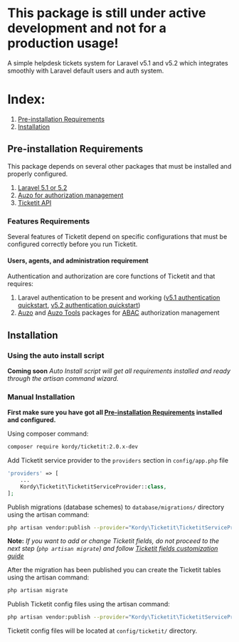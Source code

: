 # This package is still under active development and not for a production usage!

A simple helpdesk tickets system for Laravel v5.1 and v5.2 which integrates smoothly with Laravel default users and auth system.

# Index:
1. [Pre-installation Requirements](#pre-installation-requirements)
2. [Installation](#installation)

## Pre-installation Requirements
This package depends on several other packages that must be installed and properly configured.

1. [Laravel 5.1 or 5.2](https://laravel.com/docs/5.1#installation)
2. [Auzo for authorization management](https://github.com/thekordy/auzo#installation)
3. [Ticketit API](#)

### Features Requirements
Several features of Ticketit depend on specific configurations that must be configured correctly before you run Ticketit.

#### Users, agents, and administration requirement
Authentication and authorization are core functions of Ticketit and that requires: 
1. Laravel authentication to be present and working ([v5.1 authentication quickstart](http://stackoverflow.com/questions/30980906/laravel-5-1-app-and-home-blade-php-missing/31018306#31018306), [v5.2 authentication quickstart](https://laravel.com/docs/5.2/authentication#authentication-quickstart))
2. [Auzo](https://github.com/thekordy/auzo) and [Auzo Tools](https://github.com/thekordy/auzo-tools) packages for [ABAC](https://en.wikipedia.org/wiki/Attribute-Based_Access_Control) authorization management

## Installation

### Using the auto install script
**Coming soon** *Auto Install script will get all requirements installed and ready through the artisan command wizard.*
 
### Manual Installation
**First make sure you have got all [Pre-installation Requirements](#pre-installation-requirements) installed and configured.**

Using composer command:
```bash
composer require kordy/ticketit:2.0.x-dev
```

Add Ticketit service provider to the `providers` section in `config/app.php` file
```php
'providers' => [
    ...
    Kordy\Ticketit\TicketitServiceProvider::class,
];
```

Publish migrations (database schemes) to `database/migrations/` directory using the artisan command:
```bash
php artisan vendor:publish --provider="Kordy\Ticketit\TicketitServiceProvider" --tag="migrations"
```
**Note:** *If you want to add or change Ticketit fields, do not proceed to the next step (`php artisan migrate`) and follow [Ticketit fields customization guide](#)*

After the migration has been published you can create the Ticketit tables using the artisan command:
```bash
php artisan migrate
```

Publish Ticketit config files using the artisan command:
```bash
php artisan vendor:publish --provider="Kordy\Ticketit\TicketitServiceProvider" --tag="config"
```
Ticketit config files will be located at `config/ticketit/` directory.

